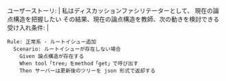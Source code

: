 ユーザーストーリ: |
  私はディスカッションファシリテーターとして、
  現在の論点構造を把握したい
  その結果、現在の論点構造を教師、次の動きを検討できる
受け入れ条件: |
  ```gherkin
  Rule: 正常系 - ルートイシュー追加
    Scenario: ルートイシューが存在しない場合
      Given 論点構造が存在する
      When tool「tree」をmethod「get」で呼び出す
      Then サーバーは更新後のツリーを json 形式で返却する